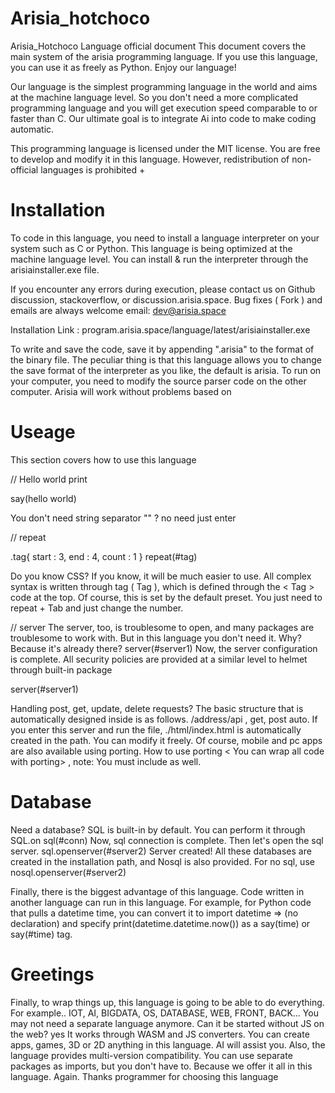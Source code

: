 # Arisia_hotchoco
Arisia_Hotchoco Language official document
This document covers the main system of the arisia programming language. If you use this language, you can use it as freely as Python. Enjoy our language!

Our language is the simplest programming language in the world and aims at the machine language level. So you don't need a more complicated programming language and you will get execution speed comparable to or faster than C. Our ultimate goal is to integrate Ai into code to make coding automatic.

This programming language is licensed under the MIT license. You are free to develop and modify it in this language. However, redistribution of non-official languages ​​is prohibited +

# Installation
To code in this language, you need to install a language interpreter on your system such as C or Python. This language is being optimized at the machine language level. You can install & run the interpreter through the arisiainstaller.exe file.

If you encounter any errors during execution, please contact us on Github discussion, stackoverflow, or discussion.arisia.space. Bug fixes ( Fork ) and emails are always welcome email: dev@arisia.space

Installation Link : program.arisia.space/language/latest/arisiainstaller.exe

To write and save the code, save it by appending ".arisia" to the format of the binary file.
The peculiar thing is that this language allows you to change the save format of the interpreter as you like, the default is arisia. To run on your computer, you need to modify the source parser code on the other computer. Arisia will work without problems based on

# Useage
This section covers how to use this language

// Hello world print


say(hello world)

You don't need string separator "" ? no need just enter

// repeat

<Tag>
  .tag{
    start : 3,
    end : 4,
    count : 1
  }
<Tag/>
repeat(#tag)

Do you know CSS? If you know, it will be much easier to use. All complex syntax is written through tag ( Tag ), which is defined through the < Tag > code at the top. Of course, this is set by the default preset. You just need to repeat + Tab and just change the number.

// server
The server, too, is troublesome to open, and many packages are troublesome to work with. But in this language you don't need it. Why? Because it's already there? server(#server1) Now, the server configuration is complete. All security policies are provided at a similar level to helmet through built-in package 

server(#server1)

Handling post, get, update, delete requests? The basic structure that is automatically designed inside is as follows. /address/api , get, post auto. If you enter this server and run the file, ./html/index.html is automatically created in the path. You can modify it freely. Of course, mobile and pc apps are also available using porting. How to use porting < You can wrap all code with porting> </porting>, note: You must include <Tag> as well.

# Database

Need a database? SQL is built-in by default. You can perform it through SQL.on sql(#conn) Now, sql connection is complete.
Then let's open the sql server.
sql.openserver(#server2) Server created! All these databases are created in the installation path, and Nosql is also provided. For no sql, use nosql.openserver(#server2)

Finally, there is the biggest advantage of this language. Code written in another language can run in this language. For example, for Python code that pulls a datetime time, you can convert it to import datetime => (no declaration) and specify print(datetime.datetime.now()) as a say(time) or say(#time) tag.

# Greetings
Finally, to wrap things up, this language is going to be able to do everything. For example.. IOT, AI, BIGDATA, OS, DATABASE, WEB, FRONT, BACK... You may not need a separate language anymore. Can it be started without JS on the web? yes It works through WASM and JS converters. You can create apps, games, 3D or 2D anything in this language. AI will assist you. Also, the language provides multi-version compatibility. You can use separate packages as imports, but you don't have to. Because we offer it all in this language. Again. Thanks programmer for choosing this language
